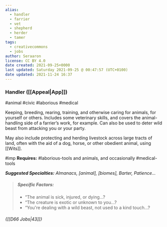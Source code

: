 ```yaml
---
alias:
  - handler
  - farrier
  - vet
  - shepherd
  - herder
  - tamer
tags:
  - creativecommons
  - jobs
author: Seraaron
license: CC BY 4.0
date created: 2021-09-25+0000
last updated: Saturday 2021-09-25 @ 00:47:57 (UTC+0100)
date updated: 2021-11-24 16:37
---
```


### Handler ([[Appeal|App]])

#animal #civic #laborious #medical

Keeping, breeding, rearing, training, and otherwise caring for animals, for yourself or others. Includes some veterinary skills, and covers the animal-handling side of a farrier’s work, for example. Can also be used to deter wild beast from attacking you or your party.

May also include protecting and herding livestock across large tracts of land, often with the aid of a dog, horse, or other obedient animal, using [[Wits]].

#imp **Requires:** #laborious-tools and animals, and occasionally #medical-tools

_**Suggested Specialties:** Almanacs, [animal], [biomes], Barter, Patience..._

> ##### Specific Factors:
>
> - “The animal is sick, injured, or dying...?
> - “The creature is exotic or unknown to you...?
> - “You're dealing with a wild beast, not used to a kind touch...?

###### {[[D66 Jobs|43]]}
